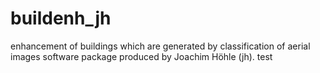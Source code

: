 # buildenh_jh
enhancement of buildings which are generated by classification
of aerial images
software package produced by Joachim Höhle (jh).
test
